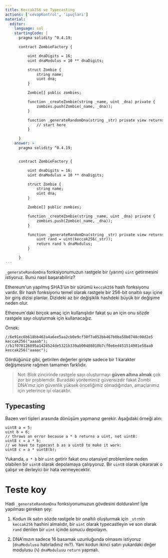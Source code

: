 ```yaml
---
title: Keccak256 ve Typecasting
actions: ['cevapKontrol', 'ipuçları']
material:
  editor:
    language: sol
    startingCode: |
      pragma solidity ^0.4.19;

      contract ZombieFactory {

          uint dnaDigits = 16;
          uint dnaModulus = 10 ** dnaDigits;

          struct Zombie {
              string name;
              uint dna;
          }

          Zombie[] public zombies;

          function _createZombie(string _name, uint _dna) private {
              zombies.push(Zombie(_name, _dna));
          } 

          function _generateRandomDna(string _str) private view returns (uint) {
              // start here
          }

      }
    answer: >
      pragma solidity ^0.4.19;


      contract ZombieFactory {

          uint dnaDigits = 16;
          uint dnaModulus = 10 ** dnaDigits;

          struct Zombie {
              string name;
              uint dna;
          }

          Zombie[] public zombies;

          function _createZombie(string _name, uint _dna) private {
              zombies.push(Zombie(_name, _dna));
          } 

          function _generateRandomDna(string _str) private view returns (uint) {
              uint rand = uint(keccak256(_str));
              return rand % dnaModulus;
          }

      }
---
```


`_generateRandomDna` fonksiyonumuzun rastgele bir (yarım) `uint` getirmesini istiyoruz. Bunu nasıl başarabiliriz?

Ethereum'un yapılmış SHA3'ün bir sürümü `keccak256` hash fonksiyonu vardır. Bir hash fonksiyonu temel olarak rastgele bir 256-bit onaltılı sayı içine bir giriş dizisi planlar. Dizideki az bir değişiklik hashdeki büyük bir değişime neden olur.

Ethereum'daki birçok amaç için kullanışlıdır fakat şu an için onu sözde rastgele sayı oluşturmak için kullanacağız.

Örnek:

```
//6e91ec6b618bb462a4a6ee5aa2cb0e9cf30f7a052bb467b0ba58b8748c00d2e5
keccak256("aaaab");
//b1f078126895a1424524de5321b339ab00408010b7cf0e6ed451514981e58aa9
keccak256("aaaac");
```

Gördüğünüz gibi, getirilen değerler girişte sadece bir 1 karakter değişmesine rağmen tamamen farklıdır.

> Not: Blok zincirinde rastgele sayı oluşturmayı **güven altına almak** çok zor bir problemdir. Buradaki yöntemimiz güvensizdir fakat Zombi DNA'mız için güvenlik yüksek önceliğimiz olmadığından, amaçlarımız için yeterince iyi olacaktır.

## Typecasting
 
Bazen veri tipleri arasında dönüşüm yapmanız gerekir. Aşağıdaki örneği alın:

```
uint8 a = 5;
uint b = 6;
// throws an error because a * b returns a uint, not uint8:
uint8 c = a * b; 
// we have to typecast b as a uint8 to make it work:
uint8 c = a * uint8(b); 
```

Yukarıda, `a * b` bir `uint` getirir fakat onu otansiyel problemlere neden olabilen bir `uint8` olarak depolamaya çalışıyoruz. Bir `uint8` olarak çıkararak o çalışır ve derleyici bir hata vermeyecektir.

# Teste koy

Hadi `_generateRandomDna` fonksiyonumuzun gövdesini dolduralım! İşte yapılması gereken şey:

1. Kodun ilk satırı sözde rastgele bir onaltılı oluşturmak için `_str`nin `keccak256` hashini almalıdır, bir `uint` olarak typecastleyin ve son olarak `rand` denilen bir `uint` içinde sonucu depolayın.

2. DNA'mızın sadece 16 basamak uzunluğunda olmasını istiyoruz (`dnaModulus`u hatırladınız mı?). Yani kodun ikinci satırı yukardaki değer modulusu (`%`) `dnaModulus`u `return` yapmalı.
